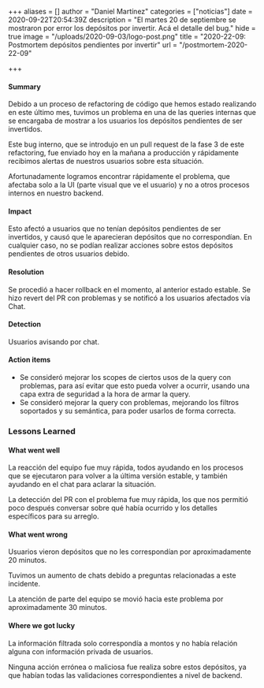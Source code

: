 +++
aliases = []
author = "Daniel Martínez"
categories = ["noticias"]
date = 2020-09-22T20:54:39Z
description = "El martes 20 de septiembre se mostraron por error los depósitos por invertir. Acá el detalle del bug."
hide = true
image = "/uploads/2020-09-03/logo-post.png"
title = "2020-22-09: Postmortem depósitos pendientes por invertir"
url = "/postmortem-2020-22-09"

+++
#### Summary

Debido a un proceso de refactoring de código que hemos estado realizando en este último mes, tuvimos un problema en una de las queries internas que se encargaba de mostrar a los usuarios los depósitos pendientes de ser invertidos.

Este bug interno, que se introdujo en un pull request de la fase 3 de este refactoring, fue enviado hoy en la mañana a producción y rápidamente recibimos alertas de nuestros usuarios sobre esta situación. 

Afortunadamente logramos encontrar rápidamente el problema, que afectaba solo a la UI (parte visual que ve el usuario) y no a otros procesos internos en nuestro backend.

#### Impact

Esto afectó a usuarios que no tenían depósitos pendientes de ser invertidos, y causó que le aparecieran depósitos que no correspondían. En cualquier caso, no se podían realizar acciones sobre estos depósitos pendientes de otros usuarios debido.

#### Resolution

Se procedió a hacer rollback en el momento, al anterior estado estable. Se hizo revert del PR con problemas y se notificó a los usuarios afectados vía Chat.

#### Detection

Usuarios avisando por chat.

#### Action items

*  Se consideró mejorar los scopes de ciertos usos de la query con problemas, para así evitar que esto pueda volver a ocurrir, usando una capa extra de seguridad a la hora de armar la query.
* Se consideró mejorar la query con problemas, mejorando los filtros soportados y su semántica, para poder usarlos de forma correcta.

### Lessons Learned

#### What went well

La reacción del equipo fue muy rápida, todos ayudando en los procesos que se ejecutaron para volver a la última versión estable, y también ayudando en el chat para aclarar la situación.

La detección del PR con el problema fue muy rápida, los que nos permitió poco después conversar sobre qué había ocurrido y los detalles específicos para su arreglo.

#### What went wrong

Usuarios vieron depósitos que no les correspondían por aproximadamente 20 minutos.

Tuvimos un aumento de chats debido a preguntas relacionadas a este incidente.

La atención de parte del equipo se movió hacia este problema por aproximadamente 30 minutos.

#### Where we got lucky

La información filtrada solo correspondía a montos y no había relación alguna con información privada de usuarios.

Ninguna acción errónea o maliciosa fue realiza sobre estos depósitos, ya que habían todas las validaciones correspondientes a nivel de backend.
